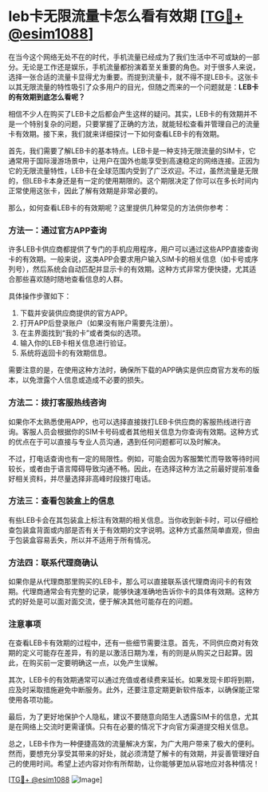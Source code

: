 # leb卡无限流量卡怎么看有效期 [[TG💪+ @esim1088](https://t.me/s/esim1088)]

在当今这个网络无处不在的时代，手机流量已经成为了我们生活中不可或缺的一部分。无论是工作还是娱乐，手机流量都扮演着至关重要的角色。对于很多人来说，选择一张合适的流量卡显得尤为重要。而提到流量卡，就不得不提LEB卡。这张卡以其无限流量的特性吸引了众多用户的目光，但随之而来的一个问题就是：**LEB卡的有效期到底怎么看呢？**

相信不少人在购买了LEB卡之后都会产生这样的疑问。其实，LEB卡的有效期并不是一个特别复杂的问题，只要掌握了正确的方法，就能轻松查看并管理自己的流量卡有效期。接下来，我们就来详细探讨一下如何查看LEB卡的有效期。

首先，我们需要了解LEB卡的基本特点。LEB卡是一种支持无限流量的SIM卡，它通常用于国际漫游场景中，让用户在国外也能享受到高速稳定的网络连接。正因为它的无限流量特性，LEB卡在全球范围内受到了广泛欢迎。不过，虽然流量是无限的，但LEB卡本身还是有一定的使用期限的。这个期限决定了你可以在多长时间内正常使用这张卡，因此了解有效期是非常必要的。

那么，如何查看LEB卡的有效期呢？这里提供几种常见的方法供你参考：

### 方法一：通过官方APP查询

许多LEB卡供应商都提供了专门的手机应用程序，用户可以通过这些APP直接查询卡的有效期。一般来说，这类APP会要求用户输入SIM卡的相关信息（如卡号或序列号），然后系统会自动匹配并显示卡的有效期。这种方式非常方便快捷，尤其适合那些喜欢随时随地查看信息的人群。

具体操作步骤如下：
1. 下载并安装供应商提供的官方APP。
2. 打开APP后登录账户（如果没有账户需要先注册）。
3. 在主界面找到“我的卡”或者类似的选项。
4. 输入你的LEB卡相关信息进行验证。
5. 系统将返回卡的有效期信息。

需要注意的是，在使用这种方法时，确保所下载的APP确实是供应商官方发布的版本，以免泄露个人信息或造成不必要的损失。

### 方法二：拨打客服热线咨询

如果你不太熟悉使用APP，也可以选择直接拨打LEB卡供应商的客服热线进行咨询。客服人员会根据你的SIM卡号码或者其他相关信息为你查询有效期。这种方式的优点在于可以直接与专业人员沟通，遇到任何问题都可以及时解决。

不过，打电话查询也有一定的局限性。例如，可能会因为客服繁忙而导致等待时间较长，或者由于语言障碍导致沟通不畅。因此，在选择这种方法之前最好提前准备好相关资料，并尽量选择非高峰时段拨打电话。

### 方法三：查看包装盒上的信息

有些LEB卡会在其包装盒上标注有效期的相关信息。当你收到新卡时，可以仔细检查包装盒背面或内部是否有关于有效期的文字说明。这种方式虽然简单直观，但由于包装盒容易丢失，所以并不适用于所有情况。

### 方法四：联系代理商确认

如果你是从代理商那里购买的LEB卡，那么可以直接联系该代理商询问卡的有效期。代理商通常会有完整的记录，能够快速准确地告诉你卡的具体有效期。这种方式的好处是可以面对面交流，便于解决其他可能存在的问题。

### 注意事项

在查看LEB卡有效期的过程中，还有一些细节需要注意。首先，不同供应商对有效期的定义可能存在差异，有的是以激活日期为准，有的则是从购买之日起算。因此，在购买前一定要明确这一点，以免产生误解。

其次，LEB卡的有效期通常可以通过充值或者续费来延长。如果发现卡即将到期，应及时采取措施避免中断服务。此外，还要注意定期更新软件版本，以确保能正常使用各项功能。

最后，为了更好地保护个人隐私，建议不要随意向陌生人透露SIM卡的信息，尤其是在网络上交流时更需谨慎。只有在必要的情况下才向官方渠道提交相关信息。

总之，LEB卡作为一种便捷高效的流量解决方案，为广大用户带来了极大的便利。然而，要想充分享受其带来的好处，就必须清楚了解卡的有效期，并妥善管理好自己的使用时间。希望上述内容对你有所帮助，让你能够更加从容地应对各种情况！

[[TG💪+ @esim1088](https://t.me/s/esim1088) ![Image](https://i.postimg.cc/4NQfJmqS/Snipaste-2025-05-13-00-14-12.png)]